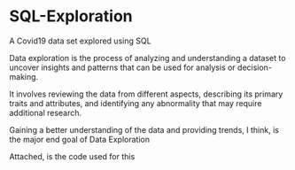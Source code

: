 # SQL-Exploration

A Covid19 data set explored using SQL

Data exploration is the process of analyzing and understanding a dataset to uncover insights and patterns that can be used for analysis or decision-making. 

It involves reviewing the data from different aspects, describing its primary traits and attributes, and identifying any abnormality that may require additional research.


Gaining a better understanding of the data and providing trends, I think, is the major end goal of Data Exploration


Attached, is the code used for this
